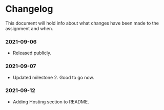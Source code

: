 # Changelog

This document will hold info about what changes have been made to the assignment and when.

### 2021-09-06

- Released publicly.

### 2021-09-07

- Updated milestone 2. Good to go now.

### 2021-09-12

- Adding Hosting section to README.
